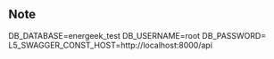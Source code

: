 ## Note

DB_DATABASE=energeek_test
DB_USERNAME=root
DB_PASSWORD=
L5_SWAGGER_CONST_HOST=http://localhost:8000/api
